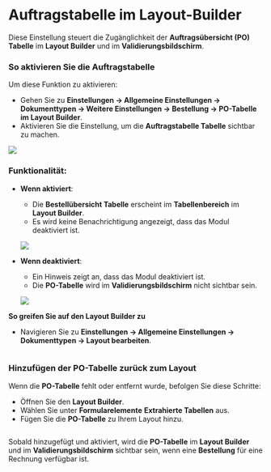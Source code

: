 # Auftragstabelle im Layout-Builder

Diese Einstellung steuert die Zugänglichkeit der **Auftragsübersicht (PO) Tabelle** im **Layout Builder** und im **Validierungsbildschirm**.

### **So aktivieren Sie die** Auftragstabelle

Um diese Funktion zu aktivieren:

* Gehen Sie zu **Einstellungen → Allgemeine Einstellungen → Dokumenttypen → Weitere Einstellungen → Bestellung → PO-Tabelle im Layout Builder**.
* Aktivieren Sie die Einstellung, um die **Auftragstabelle Tabelle** sichtbar zu machen.

![](https://files.gitbook.com/v0/b/gitbook-x-prod.appspot.com/o/spaces%2FT2n2w4uDCJvv7CJ5zrdk%2Fuploads%2Fc8KSbwIA0OyzFipEcfS5%2FiScreen%20Shoter%20-%20Google%20Chrome%20-%20250210131953.jpg?alt=media\&token=c3974264-1aeb-4c6b-bbc9-351a040c2e28)

### **Funktionalität:**

*   **Wenn aktiviert**:

    * Die **Bestellübersicht Tabelle** erscheint im **Tabellenbereich** im **Layout Builder**.
    * Es wird keine Benachrichtigung angezeigt, dass das Modul deaktiviert ist.

    ![](https://files.gitbook.com/v0/b/gitbook-x-prod.appspot.com/o/spaces%2FT2n2w4uDCJvv7CJ5zrdk%2Fuploads%2FPEtwjoK0GOIG7GJ2UMWo%2FiScreen%20Shoter%20-%20Google%20Chrome%20-%20250210132235.jpg?alt=media\&token=4f69047d-86b0-4993-9086-14a8263420ee)
*   **Wenn deaktiviert**:

    * Ein Hinweis zeigt an, dass das Modul deaktiviert ist.
    * Die **PO-Tabelle** wird im **Validierungsbildschirm** nicht sichtbar sein.

    ![](https://files.gitbook.com/v0/b/gitbook-x-prod.appspot.com/o/spaces%2FT2n2w4uDCJvv7CJ5zrdk%2Fuploads%2FHIZUbw1I9frvvLqJlGf9%2FiScreen%20Shoter%20-%20Google%20Chrome%20-%20250210132235.jpg?alt=media\&token=41aa055e-a658-41ec-94bb-8227a324476f)

**So greifen Sie auf den Layout Builder zu**

* Navigieren Sie zu **Einstellungen → Allgemeine Einstellungen → Dokumenttypen → Layout bearbeiten**.

<div align="center"><img src="https://files.gitbook.com/v0/b/gitbook-x-prod.appspot.com/o/spaces%2FT2n2w4uDCJvv7CJ5zrdk%2Fuploads%2FPWDPhH7uZQxm80WoN0Pa%2FiScreen%20Shoter%20-%20Google%20Chrome%20-%20250210135142.jpg?alt=media&#x26;token=4ffae022-8810-4007-a8e0-3f971636e8da" alt=""></div>

### **Hinzufügen der PO-Tabelle zurück zum Layout**

Wenn die **PO-Tabelle** fehlt oder entfernt wurde, befolgen Sie diese Schritte:

* Öffnen Sie den **Layout Builder**.
* Wählen Sie unter **Formularelemente** **Extrahierte Tabellen** aus.
* Fügen Sie die **PO-Tabelle** zu Ihrem Layout hinzu.

<div align="left"><img src="https://files.gitbook.com/v0/b/gitbook-x-prod.appspot.com/o/spaces%2FT2n2w4uDCJvv7CJ5zrdk%2Fuploads%2FruKctR4Kn78U15xYUXIR%2FiScreen%20Shoter%20-%20Google%20Chrome%20-%20250210135437.jpg?alt=media&#x26;token=9fda3d8d-d72b-49f9-8cb7-f2eff66c5c6c" alt=""></div>

Sobald hinzugefügt und aktiviert, wird die **PO-Tabelle** im **Layout Builder** und im **Validierungsbildschirm** sichtbar sein, wenn eine **Bestellung** für eine Rechnung verfügbar ist.

<div align="left"><img src="https://docs.docbits.com/~gitbook/image?url=https%3A%2F%2F578966019-files.gitbook.io%2F%7E%2Ffiles%2Fv0%2Fb%2Fgitbook-x-prod.appspot.com%2Fo%2Fspaces%252FT2n2w4uDCJvv7CJ5zrdk%252Fuploads%252FvDUUXZQhtPS1TkaqeHm1%252FiScreen%2520Shoter%2520-%2520Google%2520Chrome%2520-%2520250210133655.jpg%3Falt%3Dmedia%26token%3D3bebdb16-d12a-4224-b4e6-a3cb1fa60b9f&#x26;width=768&#x26;dpr=4&#x26;quality=100&#x26;sign=aa88173a&#x26;sv=2" alt=""></div>

​
